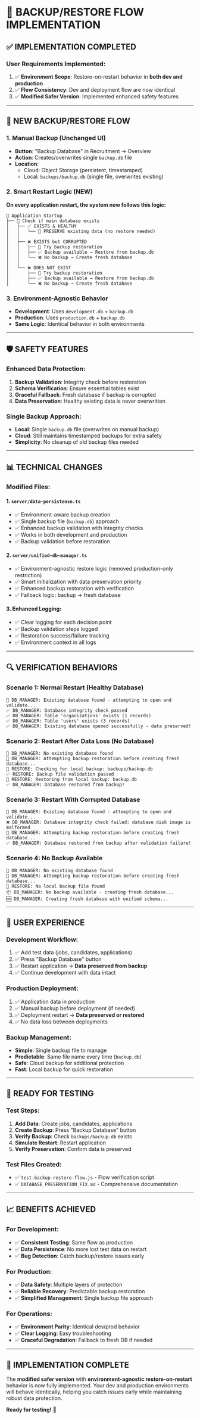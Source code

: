 # 🔄 **BACKUP/RESTORE FLOW IMPLEMENTATION**

## **✅ IMPLEMENTATION COMPLETED**

### **User Requirements Implemented:**
1. ✅ **Environment Scope**: Restore-on-restart behavior in **both dev and production**
2. ✅ **Flow Consistency**: Dev and deployment flow are now identical  
3. ✅ **Modified Safer Version**: Implemented enhanced safety features

---

## **🔄 NEW BACKUP/RESTORE FLOW**

### **1. Manual Backup (Unchanged UI)**
- **Button**: "Backup Database" in Recruitment → Overview
- **Action**: Creates/overwrites single `backup.db` file
- **Location**: 
  - Cloud: Object Storage (persistent, timestamped)
  - Local: `backups/backup.db` (single file, overwrites existing)

### **2. Smart Restart Logic (NEW)**

**On every application restart, the system now follows this logic:**

```
🚀 Application Startup
├── 📂 Check if main database exists
│   ├── ✅ EXISTS & HEALTHY
│   │   └── 🎯 PRESERVE existing data (no restore needed)
│   │
│   ├── ❌ EXISTS but CORRUPTED  
│   │   ├── 🔄 Try backup restoration
│   │   ├── ✅ Backup available → Restore from backup.db
│   │   └── ❌ No backup → Create fresh database
│   │
│   └── ❌ DOES NOT EXIST
│       ├── 🔄 Try backup restoration
│       ├── ✅ Backup available → Restore from backup.db  
│       └── ❌ No backup → Create fresh database
```

### **3. Environment-Agnostic Behavior**
- **Development**: Uses `development.db` + `backup.db`
- **Production**: Uses `production.db` + `backup.db`
- **Same Logic**: Identical behavior in both environments

---

## **🛡️ SAFETY FEATURES**

### **Enhanced Data Protection:**
1. **Backup Validation**: Integrity check before restoration
2. **Schema Verification**: Ensure essential tables exist
3. **Graceful Fallback**: Fresh database if backup is corrupted
4. **Data Preservation**: Healthy existing data is never overwritten

### **Single Backup Approach:**
- **Local**: Single `backup.db` file (overwrites on manual backup)
- **Cloud**: Still maintains timestamped backups for extra safety
- **Simplicity**: No cleanup of old backup files needed

---

## **📊 TECHNICAL CHANGES**

### **Modified Files:**

#### **1. `server/data-persistence.ts`**
- ✅ Environment-aware backup creation
- ✅ Single backup file (`backup.db`) approach
- ✅ Enhanced backup validation with integrity checks
- ✅ Works in both development and production
- ✅ Backup validation before restoration

#### **2. `server/unified-db-manager.ts`**
- ✅ Environment-agnostic restore logic (removed production-only restriction)
- ✅ Smart initialization with data preservation priority
- ✅ Enhanced backup restoration with verification
- ✅ Fallback logic: backup → fresh database

#### **3. Enhanced Logging:**
- ✅ Clear logging for each decision point
- ✅ Backup validation steps logged
- ✅ Restoration success/failure tracking
- ✅ Environment context in all logs

---

## **🔍 VERIFICATION BEHAVIORS**

### **Scenario 1: Normal Restart (Healthy Database)**
```
📂 DB_MANAGER: Existing database found - attempting to open and validate...
✅ DB_MANAGER: Database integrity check passed
✅ DB_MANAGER: Table 'organizations' exists (1 records)
✅ DB_MANAGER: Table 'users' exists (3 records) 
✅ DB_MANAGER: Existing database opened successfully - data preserved!
```

### **Scenario 2: Restart After Data Loss (No Database)**
```
📂 DB_MANAGER: No existing database found
🔄 DB_MANAGER: Attempting backup restoration before creating fresh database...
📁 RESTORE: Checking for local backup: backups/backup.db
✅ RESTORE: Backup file validation passed
🔄 RESTORE: Restoring from local backup: backup.db
✅ DB_MANAGER: Database restored from backup!
```

### **Scenario 3: Restart With Corrupted Database**
```
📂 DB_MANAGER: Existing database found - attempting to open and validate...
❌ DB_MANAGER: Database integrity check failed: database disk image is malformed
🔄 DB_MANAGER: Attempting backup restoration before creating fresh database...
✅ DB_MANAGER: Database restored from backup after validation failure!
```

### **Scenario 4: No Backup Available**
```
📂 DB_MANAGER: No existing database found
🔄 DB_MANAGER: Attempting backup restoration before creating fresh database...
📁 RESTORE: No local backup file found
📦 DB_MANAGER: No backup available - creating fresh database...
🆕 DB_MANAGER: Creating fresh database with unified schema...
```

---

## **🎯 USER EXPERIENCE**

### **Development Workflow:**
1. ✅ Add test data (jobs, candidates, applications)
2. ✅ Press "Backup Database" button 
3. ✅ Restart application → **Data preserved from backup**
4. ✅ Continue development with data intact

### **Production Deployment:**
1. ✅ Application data in production
2. ✅ Manual backup before deployment (if needed)
3. ✅ Deployment restart → **Data preserved or restored**
4. ✅ No data loss between deployments

### **Backup Management:**
- **Simple**: Single backup file to manage
- **Predictable**: Same file name every time (`backup.db`)
- **Safe**: Cloud backup for additional protection
- **Fast**: Local backup for quick restoration

---

## **🚀 READY FOR TESTING**

### **Test Steps:**
1. **Add Data**: Create jobs, candidates, applications
2. **Create Backup**: Press "Backup Database" button
3. **Verify Backup**: Check `backups/backup.db` exists
4. **Simulate Restart**: Restart application
5. **Verify Preservation**: Confirm data is preserved

### **Test Files Created:**
- ✅ `test-backup-restore-flow.js` - Flow verification script
- ✅ `DATABASE_PRESERVATION_FIX.md` - Comprehensive documentation

---

## **📈 BENEFITS ACHIEVED**

### **For Development:**
- ✅ **Consistent Testing**: Same flow as production
- ✅ **Data Persistence**: No more lost test data on restart
- ✅ **Bug Detection**: Catch backup/restore issues early

### **For Production:**
- ✅ **Data Safety**: Multiple layers of protection
- ✅ **Reliable Recovery**: Predictable backup restoration
- ✅ **Simplified Management**: Single backup file approach

### **For Operations:**
- ✅ **Environment Parity**: Identical dev/prod behavior
- ✅ **Clear Logging**: Easy troubleshooting
- ✅ **Graceful Degradation**: Fallback to fresh DB if needed

---

## **🎉 IMPLEMENTATION COMPLETE**

The **modified safer version** with **environment-agnostic restore-on-restart** behavior is now fully implemented. Your dev and production environments will behave identically, helping you catch issues early while maintaining robust data protection.

**Ready for testing!** 🚀
